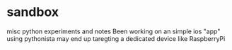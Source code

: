 # sandbox
misc python experiments and notes
Been working on an simple ios "app" using pythonista
may end up taregting a dedicated device like RaspberryPi
